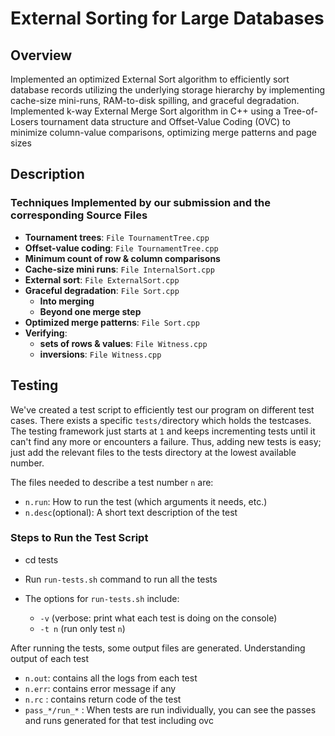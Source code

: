 # External Sorting for Large Databases


## Overview

Implemented an optimized External Sort algorithm to efficiently sort database records utilizing the underlying storage
hierarchy by implementing cache-size mini-runs, RAM-to-disk spilling, and graceful degradation. Implemented k-way External Merge Sort algorithm in C++ using a Tree-of-Losers tournament data structure and
Offset-Value Coding (OVC) to minimize column-value comparisons, optimizing merge patterns and page sizes

## Description

### Techniques Implemented by our submission and the corresponding Source Files

- **Tournament trees**: `File TournamentTree.cpp`
- **Offset-value coding**: `File TournamentTree.cpp`
- **Minimum count of row & column comparisons**
- **Cache-size mini runs**: `File InternalSort.cpp`
- **External sort**: `File ExternalSort.cpp`
- **Graceful degradation**: `File Sort.cpp`
  - **Into merging** 
  - **Beyond one merge step**
- **Optimized merge patterns**: `File Sort.cpp`
- **Verifying**: 
  - **sets of rows & values**: `File Witness.cpp`
  - **inversions**: `File Witness.cpp`

## Testing

We've created a test script to efficiently test our program on different test cases. There exists a specific `tests/`directory which holds the testcases. The testing framework just starts at `1` and keeps incrementing
tests until it can't find any more or encounters a failure. Thus, adding new
tests is easy; just add the relevant files to the tests directory at the lowest available number.

The files needed to describe a test number `n` are:
- `n.run`: How to run the test (which arguments it needs, etc.)
- `n.desc`(optional): A short text description of the test

### Steps to Run the Test Script

- cd tests
- Run `run-tests.sh` command to run all the tests

- The options for `run-tests.sh` include:

    - `-v` (verbose: print what each test is doing on the console)
    - `-t n` (run only test `n`)

After running the tests, some output files are generated. Understanding output of each test
- `n.out`: contains all the logs from each test
- `n.err`: contains error message if any
- `n.rc` : contains return code of the test
- `pass_*/run_*` : When tests are run individually, you can see the passes and runs generated for that test including ovc

